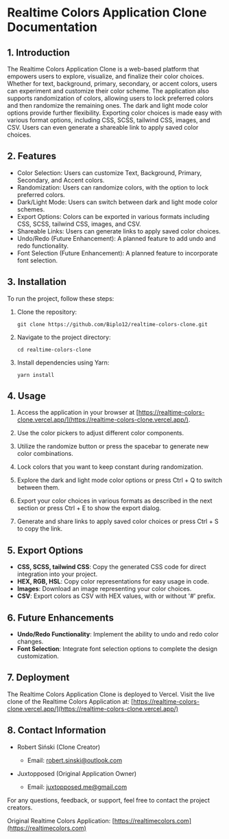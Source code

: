 # Realtime Colors Application Clone Documentation

## 1. Introduction

The Realtime Colors Application Clone is a web-based platform that empowers users to explore, visualize, and finalize their color choices. Whether for text, background, primary, secondary, or accent colors, users can experiment and customize their color scheme. The application also supports randomization of colors, allowing users to lock preferred colors and then randomize the remaining ones. The dark and light mode color options provide further flexibility. Exporting color choices is made easy with various format options, including CSS, SCSS, tailwind CSS, images, and CSV. Users can even generate a shareable link to apply saved color choices.

## 2. Features

- Color Selection: Users can customize Text, Background, Primary, Secondary, and Accent colors.
- Randomization: Users can randomize colors, with the option to lock preferred colors.
- Dark/Light Mode: Users can switch between dark and light mode color schemes.
- Export Options: Colors can be exported in various formats including CSS, SCSS, tailwind CSS, images, and CSV.
- Shareable Links: Users can generate links to apply saved color choices.
- Undo/Redo (Future Enhancement): A planned feature to add undo and redo functionality.
- Font Selection (Future Enhancement): A planned feature to incorporate font selection.

## 3. Installation

To run the project, follow these steps:

1. Clone the repository:

   ```
   git clone https://github.com/Biplo12/realtime-colors-clone.git
   ```

2. Navigate to the project directory:

   ```
   cd realtime-colors-clone
   ```

3. Install dependencies using Yarn:
   ```
   yarn install
   ```

## 4. Usage

1. Access the application in your browser at [https://realtime-colors-clone.vercel.app/](https://realtime-colors-clone.vercel.app/).

2. Use the color pickers to adjust different color components.

3. Utilize the randomize button or press the spacebar to generate new color combinations.

4. Lock colors that you want to keep constant during randomization.

5. Explore the dark and light mode color options or press Ctrl + Q to switch between them.

6. Export your color choices in various formats as described in the next section or press Ctrl + E to show the export dialog.

7. Generate and share links to apply saved color choices or press Ctrl + S to copy the link.

## 5. Export Options

- **CSS, SCSS, tailwind CSS**: Copy the generated CSS code for direct integration into your project.
- **HEX, RGB, HSL**: Copy color representations for easy usage in code.
- **Images**: Download an image representing your color choices.
- **CSV**: Export colors as CSV with HEX values, with or without '#' prefix.

## 6. Future Enhancements

- **Undo/Redo Functionality**: Implement the ability to undo and redo color changes.
- **Font Selection**: Integrate font selection options to complete the design customization.

## 7. Deployment

The Realtime Colors Application Clone is deployed to Vercel. Visit the live clone of the Realtime Colors Application at: [https://realtime-colors-clone.vercel.app/](https://realtime-colors-clone.vercel.app/)

## 8. Contact Information

- Robert Siński (Clone Creator)

  - Email: robert.sinski@outlook.com

- Juxtopposed (Original Application Owner)
  - Email: juxtopposed.me@gmail.com

For any questions, feedback, or support, feel free to contact the project creators.

Original Realtime Colors Application: [https://realtimecolors.com](https://realtimecolors.com)
